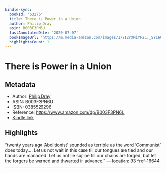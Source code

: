 ```yaml
---
kindle-sync:
  bookId: '63275'
  title: There is Power in a Union
  author: Philip Dray
  asin: B003F3PN6U
  lastAnnotatedDate: '2020-07-07'
  bookImageUrl: 'https://m.media-amazon.com/images/I/812rXMiYF2L._SY160.jpg'
  highlightsCount: 1
---
```

# There is Power in a Union
## Metadata
* Author: [Philip Dray](https://www.amazon.com/Philip-Dray/e/B001IOFHIC/ref=dp_byline_cont_ebooks_1)
* ASIN: B003F3PN6U
* ISBN: 0385526296
* Reference: https://www.amazon.com/dp/B003F3PN6U
* [Kindle link](kindle://book?action=open&asin=B003F3PN6U)

## Highlights
“twenty years ago ‘Abolitionist’ sounded as terrible as the word ‘Communist’ does today…. Let us not wait in this case till our tongues are tied and our hands are manacled. Let us not lie supine till our chains are forged, but let the forgers be warned and thwarted in advance.” — location: [93](kindle://book?action=open&asin=B003F3PN6U&location=93) ^ref-16644

---
